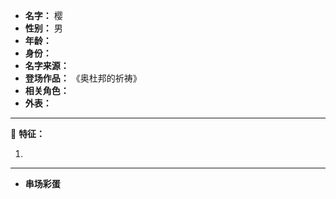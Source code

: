 
- **名字：** 樱
- **性别：** 男
- **年龄：** 
- **身份：** 
- **名字来源：** 
- **登场作品：** 《奥杜邦的祈祷》
- **相关角色：** 
- **外表：** 

---

🌸 **特征：** 

1. 

---

- **串场彩蛋** 